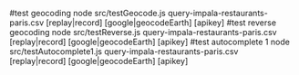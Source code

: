 #test geocoding
node src/testGeocode.js query-impala-restaurants-paris.csv [replay|record] [google|geocodeEarth] [apikey]
#test reverse geocoding
node src/testReverse.js query-impala-restaurants-paris.csv [replay|record] [google|geocodeEarth] [apikey]
#test autocomplete 1 
node src/testAutocomplete1.js query-impala-restaurants-paris.csv [replay|record] [google|geocodeEarth] [apikey]